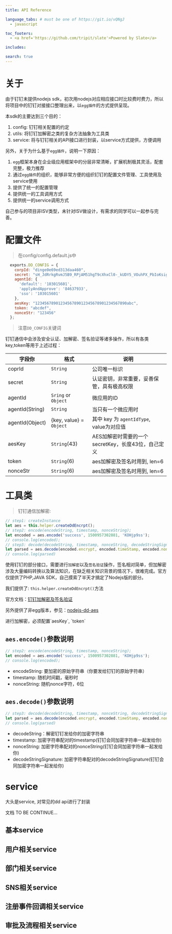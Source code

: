 ```yaml
---
title: API Reference

language_tabs: # must be one of https://git.io/vQNgJ
  - javascript

toc_footers:
  - <a href='https://github.com/tripit/slate'>Powered by Slate</a>

includes:

search: true
---
```


# 关于

由于钉钉未提供nodejs sdk，初次用nodejs对应相应接口时比较费时费力，所以将项目中的钉钉对接接口整理出来，以`egg插件`的方式提供呈现。

本sdk的主要达到三个目的：

1. config: 钉钉相关配置的约定
2. utils: 将钉钉加解密之类的复杂方法抽象为工具类
3. service: 将与钉钉相关的API接口进行封装，以service方式提供，方便调用

另外，关于为什么基于`egg插件`，说明一下原因：

1. `egg`框架本身在企业级应用框架中的分层非常清晰，扩展机制极其灵活，配套完整，极力推荐
2. 通过`egg插件`的组织，能够非常方便的组织钉钉的配置文件管理、工具使用及service使用
  1. 提供了统一的配置管理
  2. 提供统一的工具调用方式
  3. 提供统一的service调用方式


<aside class="notice">
自己参与的项目非ISV类型，未针对ISV做设计，有需求的同学可以一起参与完善。
</aside>




# 配置文件


> 在config/config.default.js中

```javascript
  exports.DD_CONFIG = {
    corpId: "dinge0e69ed313daa460",
    secret: "sH_JdRrkgRvmJ5B9_RPjAM51hgT9cXhxCl0-_kUDY5_VOuhPX_PbIoKsigoyEqLd",
    agentId: {
      'default': '103015601',
      'applyAndApprove': '84637933',
      'sso': '103015601'
    },
    aesKey: "1234567890123456789012345678901234567890abc",
    token: "abcdef",
    nonceStr: "123456"
  };
```

> 注意`DD_CONFIG`关键词

钉钉通信中会涉及安全认证、加解密、签名验证等诸多操作，所以有各类key,token等用于上述过程：

字段你 | 格式 | 说明
--------- | ------- | -----------
coprId | `String` |公司唯一标识
secret| `String` |认证密钥，非常重要，妥善保管，具有极高权限|
agentId | `Sring` or `Object` | 微应用的ID
agentId(String) | `String` | 当只有一个微应用时
agentId(Object) | {key, value} = `Object` | 其中 key 为 `agentIdType`, value为对应值
aesKey | `String`(43) | AES加解密时需要的一个secretKey，长度43位，自己定义
token | `String`(6) | aes加解密及签名时用到, len=6
nonceStr| `String`(6) | aes加解密及签名时用到, len=6



# 工具类

> 钉钉通信加解密:

```javascript
// step1: createInstance
let aes = this.helper.createDdEncrpt();
// step2: encode(encodeString, timestamp, nonceString);
let encoded = aes.encode('success', 1500957302881, 'KOHjp9ss');
// console.log(encoded);
// step3: decode(decodeString, timestamp, nonceString, decodeStringSignature)
let parsed = aes.decode(encoded.encrypt, encoded.timeStamp, encoded.nonce, encoded.msg_signature);
// console.log(parsed)
```


使用钉钉的部分接口，需要进行`加解密`以及`签名验证`操作，签名相对简单，但加解密涉及大量编码转换以及算法知识，在缺乏相关知识背景的情况下，很难完成。官方仅提供了PHP,JAVA SDK，自己摸索了半天才搞定了Nodejs版的部分。

我们提供了: `this.helper.createDdEncrpt()`方法

官方文档：[钉钉加解密及签名验证](https://open-doc.dingtalk.com/docs/doc.htm?spm=a219a.7629140.0.0.8b5CcM&treeId=366&articleId=104945&docType=1#s13)

另外提供了非egg版本，参见：[nodejs-dd-aes](https://github.com/cathayjs/nodejs-dd-aes)

<aside class="notice">
进行加解密，必须配置`aesKey`, `token`
</aside>

## `aes.encode()`参数说明

```javascript
// step2: encode(encodeString, timestamp, nonceString);
let encoded = aes.encode('success', 1500957302881, 'KOHjp9ss');
// console.log(encoded);
```


* encodeString: 要加密的原始字符串（你要发给钉钉的原始字符串）
* timestamp: 随机时间戳，毫秒时
* nonceString: 随机nonce字符，6位

## `aes.decode()`参数说明

```javascript
// step3: decode(decodeString, timestamp, nonceString, decodeStringSignature)
let parsed = aes.decode(encoded.encrypt, encoded.timeStamp, encoded.nonce, encoded.msg_signature);
// console.log(parsed)
```

* decodeString：解密钉钉发给你的加密字符串
* timestamp: 加密字符串配对的timestamp(钉钉会同加密字符串一起发给你)
* nonceString: 加密字符串配对的nonceString(钉钉会同加密字符串一起发给你)
* decodeStringSignature: 加密字符串配对的decodeStringSignature(钉钉会同加密字符串一起发给你)


# service

大头是service, 对常见的dd api进行了封装

文档 TO BE CONTINUE...

## 基本service

## 用户相关service

## 部门相关service

## SNS相关service

## 注册事件回调相关service

## 审批及流程相关service

